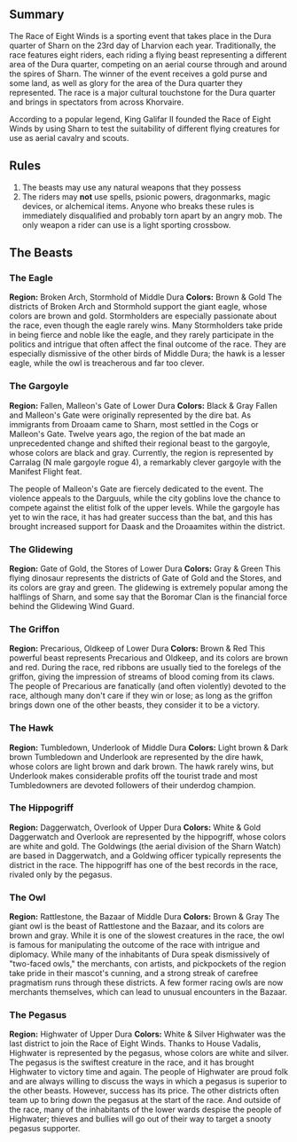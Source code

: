 ## Summary
The Race of Eight Winds is a sporting event that takes place in the Dura quarter of Sharn on the 23rd day of Lharvion each year. Traditionally, the race features eight riders, each riding a flying beast representing a different area of the Dura quarter, competing on an aerial course through and around the spires of Sharn. The winner of the event receives a gold purse and some land, as well as glory for the area of the Dura quarter they represented. The race is a major cultural touchstone for the Dura quarter and brings in spectators from across Khorvaire.

According to a popular legend, King Galifar II founded the Race of Eight Winds by using Sharn to test the suitability of different flying creatures for use as aerial cavalry and scouts.

## Rules
1. The beasts may use any natural weapons that they possess
2. The riders may **not** use spells, psionic powers, dragonmarks, magic devices, or alchemical items. Anyone who breaks these rules is immediately disqualified and probably torn apart by an angry mob. The only weapon a rider can use is a light sporting crossbow.

## The Beasts
### The Eagle
**Region:** Broken Arch, Stormhold of Middle Dura
**Colors:** Brown & Gold
The districts of Broken Arch and Stormhold support the giant eagle, whose colors are brown and gold. Stormholders are especially passionate about the race, even though the eagle rarely wins. Many Stormholders take pride in being fierce and noble like the eagle, and they rarely participate in the politics and intrigue that often affect the final outcome of the race. They are especially dismissive of the other birds of Middle Dura; the hawk is a lesser eagle, while the owl is treacherous and far too clever.

### The Gargoyle
**Region:** Fallen, Malleon's Gate of Lower Dura
**Colors:** Black & Gray
Fallen and Malleon's Gate were originally represented by the dire bat. As immigrants from Droaam came to Sharn, most settled in the Cogs or Malleon's Gate. Twelve years ago, the region of the bat made an unprecedented change and shifted their regional beast to the gargoyle, whose colors are black and gray. Currently, the region is represented by Carralag (N male gargoyle rogue 4), a remarkably clever gargoyle with the Manifest Flight feat.

The people of Malleon's Gate are fiercely dedicated to the event. The violence appeals to the Darguuls, while the city goblins love the chance to compete against the elitist folk of the upper levels. While the gargoyle has yet to win the race, it has had greater success than the bat, and this has brought increased support for Daask and the Droaamites within the district.

### The Glidewing
**Region:** Gate of Gold, the Stores of Lower Dura
**Colors:** Gray & Green
This flying dinosaur represents the districts of Gate of Gold and the Stores, and its colors are gray and green. The glidewing is extremely popular among the halflings of Sharn, and some say that the Boromar Clan is the financial force behind the Glidewing Wind Guard.

### The Griffon
**Region:** Precarious, Oldkeep of Lower Dura
**Colors:** Brown & Red
This powerful beast represents Precarious and Oldkeep, and its colors are brown and red. During the race, red ribbons are usually tied to the forelegs of the griffon, giving the impression of streams of blood coming from its claws. The people of Precarious are fanatically (and often violently) devoted to the race, although many don't care if they win or lose; as long as the griffon brings down one of the other beasts, they consider it to be a victory.

### The Hawk
**Region:** Tumbledown, Underlook of Middle Dura
**Colors:** Light brown & Dark brown
Tumbledown and Underlook are represented by the dire hawk, whose colors are light brown and dark brown. The hawk rarely wins, but Underlook makes considerable profits off the tourist trade and most Tumbledowners are devoted followers of their underdog champion.

### The Hippogriff
**Region:** Daggerwatch, Overlook of Upper Dura
**Colors:** White & Gold
Daggerwatch and Overlook are represented by the hippogriff, whose colors are white and gold. The Goldwings (the aerial division of the Sharn Watch) are based in Daggerwatch, and a Goldwing officer typically represents the district in the race. The hippogriff has one of the best records in the race, rivaled only by the pegasus.

### The Owl
**Region:** Rattlestone, the Bazaar of Middle Dura
**Colors:** Brown & Gray
The giant owl is the beast of Rattlestone and the Bazaar, and its colors are brown and gray. While it is one of the slowest creatures in the race, the owl is famous for manipulating the outcome of the race with intrigue and diplomacy. While many of the inhabitants of Dura speak dismissively of "two-faced owls," the merchants, con artists, and pickpockets of the region take pride in their mascot's cunning, and a strong streak of carefree pragmatism runs through these districts. A few former racing owls are now merchants themselves, which can lead to unusual encounters in the Bazaar.

### The Pegasus
**Region:** Highwater of Upper Dura
**Colors:** White & Silver
Highwater was the last district to join the Race of Eight Winds. Thanks to House Vadalis, Highwater is represented by the pegasus, whose colors are white and silver. The pegasus is the swiftest creature in the race, and it has brought Highwater to victory time and again. The people of Highwater are proud folk and are always willing to discuss the ways in which a pegasus is superior to the other beasts. However, success has its price. The other districts often team up to bring down the pegasus at the start of the race. And outside of the race, many of the inhabitants of the lower wards despise the people of Highwater; thieves and bullies will go out of their way to target a snooty pegasus supporter.